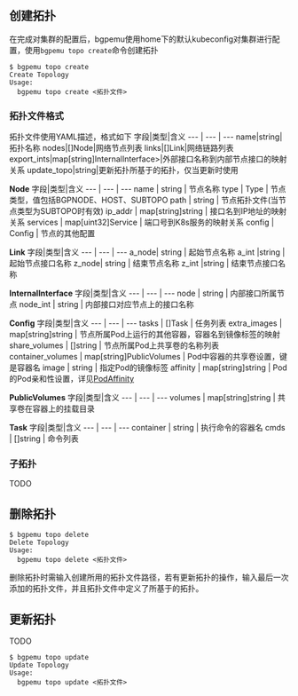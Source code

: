 ## 创建拓扑

在完成对集群的配置后，bgpemu使用home下的默认kubeconfig对集群进行配置，使用`bgpemu topo create`命令创建拓扑
```
$ bgpemu topo create
Create Topology
Usage:
  bgpemu topo create <拓扑文件>
```
###  拓扑文件格式
拓扑文件使用YAML描述，格式如下
字段|类型|含义
--- | --- | ---
name|string|拓扑名称
nodes|[]Node|网络节点列表
links|[]Link|网络链路列表
export_ints|map[string]InternalInterface>|外部接口名称到内部节点接口的映射关系
update_topo|string|更新拓扑所基于的拓扑，仅当更新时使用

**Node**
字段|类型|含义
--- | --- | ---
name | string | 节点名称
type | Type | 节点类型，值包括BGPNODE、HOST、SUBTOPO
path | string | 节点拓扑文件(当节点类型为SUBTOPO时有效)
ip_addr | map[string]string | 接口名到IP地址的映射关系
services | map[uint32]Service | 端口号到K8s服务的映射关系
config | Config | 节点的其他配置

**Link**
字段|类型|含义
--- | --- | ---
a_node| string | 起始节点名称
a_int |string | 起始节点接口名称
z_node| string | 结束节点名称
z_int |string | 结束节点接口名称

**InternalInterface**
字段|类型|含义
--- | --- | ---
node | string | 内部接口所属节点
node_int | string | 内部接口对应节点上的接口名称

**Config**
字段|类型|含义
--- | --- | ---
tasks | []Task | 任务列表
extra_images | map[string]string | 节点所属Pod上运行的其他容器，容器名到镜像标签的映射
share_volumes | []string | 节点所属Pod上共享卷的名称列表
container_volumes | map[string]PublicVolumes | Pod中容器的共享卷设置，键是容器名
image | string | 指定Pod的镜像标签
affinity | map[string]string | Pod的Pod亲和性设置，详见[PodAffinity](https://kubernetes.io/docs/concepts/scheduling-eviction/assign-pod-node/#inter-pod-affinity-and-anti-affinity)

**PublicVolumes**
字段|类型|含义
--- | --- | ---
volumes | map[string]string | 共享卷在容器上的挂载目录

**Task**
字段|类型|含义
--- | --- | ---
container | string | 执行命令的容器名
cmds | []string | 命令列表

### 子拓扑
TODO
## 删除拓扑
```
$ bgpemu topo delete
Delete Topology
Usage:
  bgpemu topo delete <拓扑文件>
```
删除拓扑时需输入创建所用的拓扑文件路径，若有更新拓扑的操作，输入最后一次添加的拓扑文件，并且拓扑文件中定义了所基于的拓扑。
## 更新拓扑
TODO
```
$ bgpemu topo update
Update Topology
Usage:
  bgpemu topo update <拓扑文件>
```
